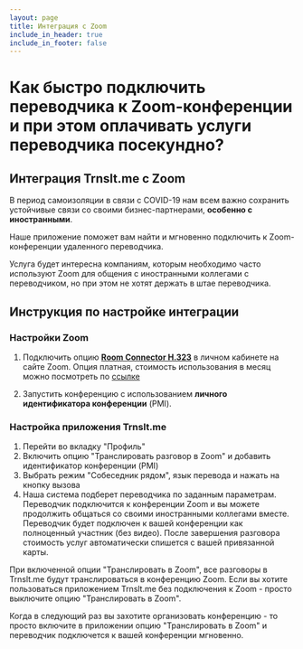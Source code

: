 ```yaml
---
layout: page
title: Интеграция c Zoom
include_in_header: true
include_in_footer: false
---
```


# Как быстро подключить переводчика к Zoom-конференции и при этом оплачивать услуги переводчика посекундно?

## Интеграция Trnslt.me с Zoom

В период самоизоляции в связи с COVID-19 нам всем важно сохранить устойчивые связи со своими бизнес-партнерами, **особенно с иностранными**.

Наше приложение поможет вам найти и мгновенно подключить к Zoom-конференции удаленного переводчика.

Услуга будет интересна компаниям, которым необходимо часто используют Zoom для общения с иностранными коллегами с переводчиком, но при этом не хотят держать в штае переводчика.

## Инструкция по настройке интеграции

### Настройки Zoom

1. Подключить опцию **[Room Connector H.323](https://zoom.us/pricing)** в личном кабинете на сайте Zoom. Опция платная, стоимость использования в месяц можно посмотреть по [ссылке](https://zoom.us/pricing)

2. Запустить конференцию с использованием **личного идентификатора конференции** (PMI).

### Настройка приложения Trnslt.me

1. Перейти во вкладку "Профиль"
2. Включить опцию "Транслировать разговор в Zoom"
   и добавить идентификатор конференции (PMI)
3. Выбрать режим "Собеседник рядом", язык перевода и нажать на кнопку вызова
4. Наша система подберет переводчика по заданным параметрам. Переводчик подключится к конференции Zoom и вы можете продолжить общаться со своими иностранными коллегами вместе. Переводчик будет подключен к вашей конференции как полноценный участник (без видео). После завершения разговора стоимость услуг автоматически спишется с вашей привязанной карты.

При включенной опции "Транслировать в Zoom", все разговоры в Trnslt.me будут транслироваться в конференцию Zoom. Если вы хотите пользоваться приложением Trnslt.me без подключения к Zoom - просто выключите опцию "Транслировать в Zoom".

Когда в следующий раз вы захотите организовать конференцию - то просто включите в приложении опцию "Транслировать в Zoom" и переводчик подключется к вашей конференции мгновенно.
